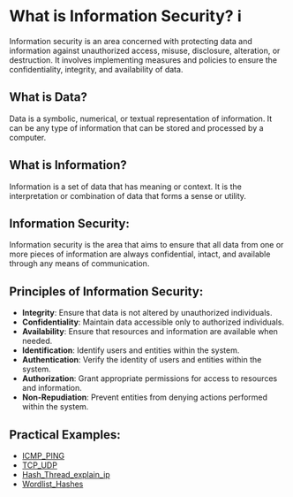 # What is Information Security? ℹ️

Information security is an area concerned with protecting data and information against unauthorized access, misuse, disclosure, alteration, or destruction. It involves implementing measures and policies to ensure the confidentiality, integrity, and availability of data.

## What is Data?

Data is a symbolic, numerical, or textual representation of information. It can be any type of information that can be stored and processed by a computer.

## What is Information?

Information is a set of data that has meaning or context. It is the interpretation or combination of data that forms a sense or utility.

## Information Security:

Information security is the area that aims to ensure that all data from one or more pieces of information are always confidential, intact, and available through any means of communication.

## Principles of Information Security:

- **Integrity**: Ensure that data is not altered by unauthorized individuals.
- **Confidentiality**: Maintain data accessible only to authorized individuals.
- **Availability**: Ensure that resources and information are available when needed.
- **Identification**: Identify users and entities within the system.
- **Authentication**: Verify the identity of users and entities within the system.
- **Authorization**: Grant appropriate permissions for access to resources and information.
- **Non-Repudiation**: Prevent entities from denying actions performed within the system.

## Practical Examples:
- [ICMP_PING](./InfoSecPing/icmp_ping.md)
- [TCP_UDP](./TCP_UDP_Client_Server/TCP_UDP.md)
- [Hash_Thread_explain_ip](./Random_Hash_Multithreading/rd_hash_ip_threads.md)
- [Wordlist_Hashes](./Wordlists_Hashes/hashes_wordlists.md)


